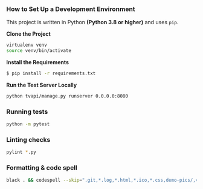 ### How to Set Up a Development Environment

This project is written in Python **(Python 3.8 or higher)** and uses `pip`.

**Clone the Project**
```bash
virtualenv venv
source venv/bin/activate
```

**Install the Requirements**
```bash
$ pip install -r requirements.txt
```

**Run the Test Server Locally**
```bash
python tvapi/manage.py runserver 0.0.0.0:8080
```


### Running tests
```bash
python -m pytest
```

### Linting checks
```bash
pylint *.py
```

### Formatting & code spell
```bash
black . && codespell --skip=".git,*.log,*.html,*.ico,*.css,demo-pics/,venv/"
```
